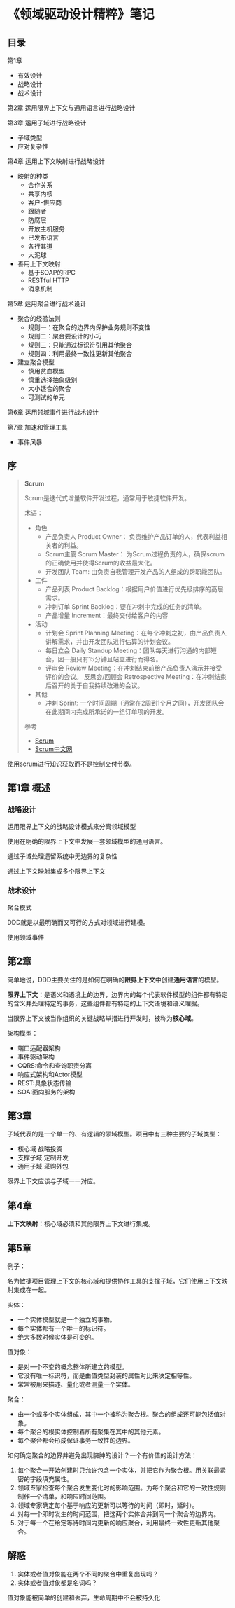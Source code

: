 # 《领域驱动设计精粹》笔记

## 目录

第1章

- 有效设计
- 战略设计
- 战术设计

第2章 运用限界上下文与通用语言进行战略设计

第3章 运用子域进行战略设计

- 子域类型
- 应对复杂性

第4章 运用上下文映射进行战略设计

- 映射的种类
  - 合作关系
  - 共享内核
  - 客户-供应商
  - 跟随者
  - 防腐层
  - 开放主机服务
  - 已发布语言
  - 各行其道
  - 大泥球
- 善用上下文映射
  - 基于SOAP的RPC
  - RESTful HTTP
  - 消息机制

第5章 运用聚合进行战术设计

- 聚合的经验法则
  - 规则一：在聚合的边界内保护业务规则不变性
  - 规则二：聚合要设计的小巧
  - 规则三：只能通过标识符引用其他聚合
  - 规则四：利用最终一致性更新其他聚合
- 建立聚合模型
  - 慎用贫血模型
  - 慎重选择抽象级别
  - 大小适合的聚合
  - 可测试的单元

第6章 运用领域事件进行战术设计

第7章 加速和管理工具

- 事件风暴

## 序

>  **Scrum**
>
> Scrum是迭代式增量软件开发过程，通常用于敏捷软件开发。
>
> 术语：
>
> - 角色
>   - 产品负责人 Product Owner： 负责维护产品订单的人，代表利益相关者的利益。
>   - Scrum主管 Scrum Master： 为Scrum过程负责的人，确保scrum的正确使用并使得Scrum的收益最大化。
>   - 开发团队 Team: 由负责自我管理开发产品的人组成的跨职能团队。
> - 工件
>   - 产品列表 Product Backlog：根据用户价值进行优先级排序的高层需求。
>   - 冲刺订单 Sprint Backlog：要在冲刺中完成的任务的清单。
>   - 产品增量 Increment：最终交付给客户的内容
> - 活动
>   - 计划会 Sprint Planning Meeting：在每个冲刺之初，由产品负责人讲解需求，并由开发团队进行估算的计划会议。
>   - 每日立会 Daily Standup Meeting：团队每天进行沟通的内部短会，因一般只有15分钟且站立进行而得名。
>   - 评审会 Review Meeting：在冲刺结束前给产品负责人演示并接受评价的会议。
>     反思会/回顾会 Retrospective Meeting：在冲刺结束后召开的关于自我持续改进的会议。
> - 其他
>   - 冲刺 Sprint: 一个时间周期（通常在2周到1个月之间），开发团队会在此期间内完成所承诺的一组订单项的开发。
>
> 参考
>
> - [Scrum](https://baike.baidu.com/item/Scrum)
> - [Scrum中文网](http://www.scrumcn.com/agile/scrum-knowledge-library/scrum.html)

使用scrum进行知识获取而不是控制交付节奏。

## 第1章 概述

### 战略设计

运用限界上下文的战略设计模式来分离领域模型

使用在明确的限界上下文中发展一套领域模型的通用语言。

通过子域处理遗留系统中无边界的复杂性

通过上下文映射集成多个限界上下文

### 战术设计

聚合模式

DDD就是以最明确而又可行的方式对领域进行建模。

使用领域事件

## 第2章

简单地说，DDD主要关注的是如何在明确的**限界上下文**中创建**通用语言**的模型。

**限界上下文**：是语义和语境上的边界，边界内的每个代表软件模型的组件都有特定的含义并处理特定的事务，这些组件都有特定的上下文语境和语义理据。

当限界上下文被当作组织的关键战略举措进行开发时，被称为**核心域**。

架构模型：

- 端口适配器架构
- 事件驱动架构
- CQRS:命令和查询职责分离
- 响应式架构和Actor模型
- REST:具象状态传输
- SOA:面向服务的架构

## 第3章

子域代表的是一个单一的、有逻辑的领域模型。项目中有三种主要的子域类型：

- 核心域 战略投资
- 支撑子域 定制开发
- 通用子域 采购外包

限界上下文应该与子域一一对应。

## 第4章

**上下文映射**：核心域必须和其他限界上下文进行集成。

## 第5章

例子：

名为敏捷项目管理上下文的核心域和提供协作工具的支撑子域，它们使用上下文映射集成在一起。

实体：

- 一个实体模型就是一个独立的事物。
- 每个实体都有一个唯一的标识符。
- 绝大多数时候实体是可变的。

值对象：

- 是对一个不变的概念整体所建立的模型。
- 它没有唯一标识符，而是由值类型封装的属性对比来决定相等性。
- 常常被用来描述、量化或者测量一个实体。

聚合：

- 由一个或多个实体组成，其中一个被称为聚合根。聚合的组成还可能包括值对象。
- 每个聚合的根实体控制着所有聚集在其中的其他元素。
- 每个聚合都会形成保证事务一致性的边界。

如何确定聚合的边界并避免出现臃肿的设计？一个有价值的设计方法：

1. 每个聚合一开始创建时只允许包含一个实体，并把它作为聚合根。用关联最紧密的字段填充属性。
2. 领域专家检查每个聚合发生变化时的影响范围。为每个聚合和它的一致性规则制作一个清单，和响应时间范围。
3. 领域专家确定每个基于响应的更新可以等待的时间（即时，延时）。
4. 对每一个即时发生的时间范围，把这两个实体合并到同一个聚合的边界内。
5. 对于每一个在给定等待时间内更新的响应聚合，利用最终一致性更新其他聚合。

## 解惑

1. 实体或者值对象能在两个不同的聚合中重复出现吗？
2. 实体或者值对象都是名词吗？



值对象能被简单的创建和丢弃，生命周期中不会被持久化